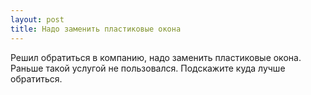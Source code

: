 ```yaml
---
layout: post 
title: Надо заменить пластиковые окона 
--- 
```

Решил обратиться в компанию, надо заменить пластиковые окона. Раньше такой услугой не пользовался. Подскажите куда лучше обратиться.